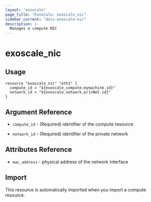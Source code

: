 ```yaml
---
layout: "exoscale"
page_title: "Exoscale: exoscale_nic"
sidebar_current: "docs-exoscale-nic"
description: |-
  Manages a compute NIC
---
```


# exoscale_nic


## Usage

```hcl
resource "exoscale_nic" "eth1" {
  compute_id = "${exoscale_compute.mymachine.id}"
  network_id = "${exoscale_network.privNet.id}"
}
```

## Argument Reference

- `compute_id` - (Required) identifier of the compute resource

- `network_id` - (Required) identifier of the private network

## Attributes Reference

- `mac_address` - physical address of the network interface

## Import

This resource is automatically imported when you import a compute resource.
